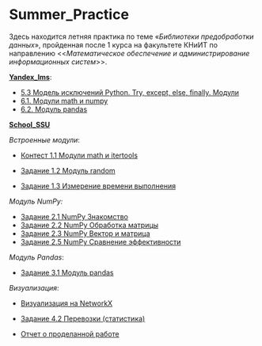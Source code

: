 # Summer_Practice
Здесь находится летняя практика по теме «_Библиотеки предобработки данных_», пройденная после 1 курса на факультете КНиИТ по направлению <<_Математическое обеспечение и администрирование информационных систем_>>.

[**Yandex_lms**](https://github.com/iammariyas/Summer_Practice/tree/main/Yandex_Practice):

- [5.3 Модель исключений Python. Try, except, else, finally. Модули](https://github.com/iammariyas/Summer_Practice/blob/main/Yandex_Practice/5.3.%20%D0%9C%D0%BE%D0%B4%D0%B5%D0%BB%D1%8C%20%D0%B8%D1%81%D0%BA%D0%BB%D1%8E%D1%87%D0%B5%D0%BD%D0%B8%D0%B9%20Python.%20Try%2C%20except%2C%20else%2C%20finally.%20%D0%9C%D0%BE%D0%B4%D1%83%D0%BB%D0%B8.md)
- [6.1. Модули math и numpy](https://github.com/iammariyas/Summer_Practice/blob/main/Yandex_Practice/6.1.%20%D0%9C%D0%BE%D0%B4%D1%83%D0%BB%D0%B8%20math%20%D0%B8%20numpy.md)
- [6.2. Модуль pandas](https://github.com/iammariyas/Summer_Practice/blob/main/Yandex_Practice/6.2.%20%D0%9C%D0%BE%D0%B4%D1%83%D0%BB%D1%8C%20pandas.md)

[**School_SSU**](https://github.com/iammariyas/Summer_Practice/tree/main/SSU_Practice)

_Встроенные модули_:
- [Контест 1.1 Модули math и itertools](https://github.com/iammariyas/Summer_Practice/blob/main/SSU_Practice/random.py)
- [Задание 1.2 Модуль random](https://github.com/iammariyas/Summer_Practice/blob/main/SSU_Practice/%D0%9A%D0%BE%D0%BD%D1%82%D0%B5%D1%81%D1%82%201.1%20%D0%9C%D0%BE%D0%B4%D1%83%D0%BB%D0%B8%20math%20%D0%B8%20itertools.md)

- [Задание 1.3 Измерение времени выполнения](https://github.com/iammariyas/Summer_Practice/blob/main/%D0%97%D0%B0%D0%B4%D0%B0%D0%BD%D0%B8%D0%B5%201.3%20%E2%80%94%20%D0%98%D0%B7%D0%BC%D0%B5%D1%80%D0%B5%D0%BD%D0%B8%D0%B5%20%D0%B2%D1%80%D0%B5%D0%BC%D0%B5%D0%BD%D0%B8%20%D0%B2%D1%8B%D0%BF%D0%BE%D0%BB%D0%BD%D0%B5%D0%BD%D0%B8%D1%8F.ipynb)

_Модуль NumPy:_
- [Задание 2.1 NumPy Знакомство]()
- [Задание 2.2 NumPy Обработка матрицы](https://github.com/iammariyas/Summer_Practice/blob/main/%D0%97%D0%B0%D0%B4%D0%B0%D0%BD%D0%B8%D0%B5%202.2%20NumPy%20%D0%9E%D0%B1%D1%80%D0%B0%D0%B1%D0%BE%D1%82%D0%BA%D0%B0%20%D0%BC%D0%B0%D1%82%D1%80%D0%B8%D1%86%D1%8B.ipynb)
- [Задание 2.3 NumPy Вектор и матрица](https://github.com/iammariyas/Summer_Practice/blob/main/%D0%97%D0%B0%D0%B4%D0%B0%D0%BD%D0%B8%D0%B5%202.3%20NumPy%20%D0%92%D0%B5%D0%BA%D1%82%D0%BE%D1%80%20%D0%B8%20%D0%BC%D0%B0%D1%82%D1%80%D0%B8%D1%86%D0%B0.ipynb)
- [Задание 2.5 NumPy Сравнение эффективности](https://github.com/iammariyas/Summer_Practice/blob/main/%D0%97%D0%B0%D0%B4%D0%B0%D0%BD%D0%B8%D0%B5%202.5%20NumPy%20%D0%A1%D1%80%D0%B0%D0%B2%D0%BD%D0%B5%D0%BD%D0%B8%D0%B5%20%D1%8D%D1%84%D1%84%D0%B5%D0%BA%D1%82%D0%B8%D0%B2%D0%BD%D0%BE%D1%81%D1%82%D0%B8.ipynb)

_Модуль Pandas_:
- [Задание 3.1 Модуль pandas](https://github.com/iammariyas/Summer_Practice/blob/main/%D0%97%D0%B0%D0%B4%D0%B0%D0%BD%D0%B8%D0%B5%203.1%20%D0%9C%D0%BE%D0%B4%D1%83%D0%BB%D1%8C%20pandas.ipynb)

_Визуализация_:
- [Визуализация на NetworkX]()
- [Задание 4.2 Перевозки (статистика)](https://github.com/iammariyas/Summer_Practice/blob/main/%D0%97%D0%B0%D0%B4%D0%B0%D0%BD%D0%B8%D0%B5%204.2%20%D0%9F%D0%B5%D1%80%D0%B5%D0%B2%D0%BE%D0%B7%D0%BA%D0%B8%20(%D1%81%D1%82%D0%B0%D1%82%D0%B8%D1%81%D1%82%D0%B8%D0%BA%D0%B0).ipynb)



- [Отчет о проделанной работе](https://github.com/iammariyas/Summer_Practice/blob/main/Kruleva_practice_241_1.docx)
